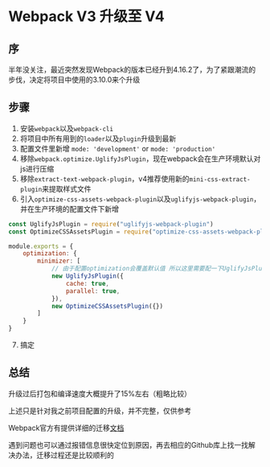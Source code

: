 # Webpack V3 升级至 V4
## 序
半年没关注，最近突然发现Webpack的版本已经升到4.16.2了，为了紧跟潮流的步伐，决定将项目中使用的3.10.0来个升级

## 步骤
1. 安装`webpack`以及`webpack-cli`
2. 将项目中所有用到的`loader`以及`plugin`升级到最新
3. 配置文件里新增 `mode: 'development'` or `mode: 'production'`
4. 移除`webpack.optimize.UglifyJsPlugin`，现在webpack会在生产环境默认对js进行压缩
5. 移除`extract-text-webpack-plugin`，v4推荐使用新的`mini-css-extract-plugin`来提取样式文件
6. 引入`optimize-css-assets-webpack-plugin`以及`uglifyjs-webpack-plugin`，并在生产环境的配置文件下新增

```js
const UglifyJsPlugin = require("uglifyjs-webpack-plugin")
const OptimizeCSSAssetsPlugin = require("optimize-css-assets-webpack-plugin")

module.exports = {
	optimization: {
		minimizer: [
			// 由于配置optimization会覆盖默认值 所以这里需要配一下UglifyJsPlugin
			new UglifyJsPlugin({
				cache: true,
				parallel: true,
			}),
			new OptimizeCSSAssetsPlugin({})
		]
	}
}
```
7. 搞定

## 总结
升级过后打包和编译速度大概提升了15%左右（粗略比较）

上述只是针对我之前项目配置的升级，并不完整，仅供参考

Webpack官方有提供详细的迁移[文档](https://webpack.js.org/migrate/4/)

遇到问题也可以通过报错信息很快定位到原因，再去相应的Github库上找一找解决办法，迁移过程还是比较顺利的
